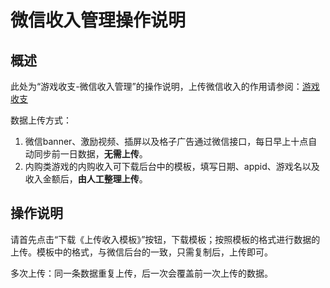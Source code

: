 # 微信收入管理操作说明

## 概述

此处为“游戏收支-微信收入管理”的操作说明，上传微信收入的作用请参阅：[游戏收支](./)

数据上传方式：

1. 微信banner、激励视频、插屏以及格子广告通过微信接口，每日早上十点自动同步前一日数据，**无需上传**。
2. 内购类游戏的内购收入可下载后台中的模板，填写日期、appid、游戏名以及收入金额后，**由人工整理上传**。

## 操作说明

请首先点击“下载《上传收入模板》”按钮，下载模板；按照模板的格式进行数据的上传。模板中的格式，与微信后台的一致，只需复制后，上传即可。

多次上传：同一条数据重复上传，后一次会覆盖前一次上传的数据。
